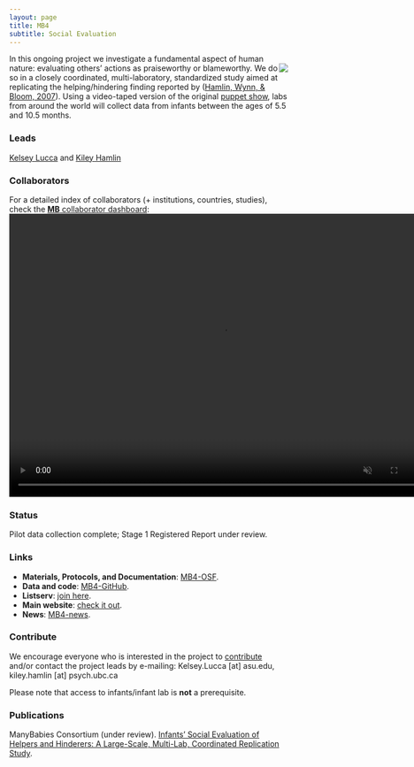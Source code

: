```yaml
---
layout: page
title: MB4
subtitle: Social Evaluation
---
```


<!--
To-do:
- replace image placeholders.
- add collaborators map.
- publication/news release?
- Short description of the study (justification, methods, results WITH images/plots)
-->

In this ongoing project we investigate a fundamental aspect of human nature: evaluating others’ actions as praiseworthy or blameworthy. <img style="float: right;" src="/assets/img/mb4_site_300px.png"> We do so in a closely coordinated, multi-laboratory, standardized study aimed at replicating the helping/hindering finding reported by ([Hamlin, Wynn, & Bloom, 2007](https://www.nature.com/articles/nature06288)). Using a video-taped version of the original [puppet show](https://www.youtube.com/watch?v=anCaGBsBOxM), labs from around the world will collect data from infants between the ages of 5.5 and 10.5 months.

### Leads
[Kelsey Lucca](https://isearch.asu.edu/profile/3521043) and [Kiley Hamlin](https://psych.ubc.ca/profile/kiley-hamlin/)

### Collaborators
For a detailed index of collaborators (+ institutions, countries, studies), check the [**MB** collaborator dashboard](https://rodrigodalben.shinyapps.io/shiny_mb_map/): <video muted autoplay="autoplay" loop="loop" width="768" height="512">
    <source src="/assets/img/dashboard_studies.mp4" type="video/mp4">  
    </video>

<!-- Flourish
<div class="flourish-embed flourish-map" data-src="visualisation/2520280" data-url="https://flo.uri.sh/visualisation/2520280/embed"><script src="https://public.flourish.studio/resources/embed.js"></script></div>
-->

### Status
Pilot data collection complete; Stage 1 Registered Report under review.

### Links
* **Materials, Protocols, and Documentation**: [MB4-OSF](https://osf.io/xe2pj/).
* **Data and code**: [MB4-GitHub](https://github.com/manybabies/mb4-analysis).
* **Listserv**: [join here](https://mailman.stanford.edu/mailman/listinfo/manybabies4).
* **Main website**: [check it out](https://sites.google.com/view/manybabies4/home).
* **News**: [MB4-news]({{site.baseurl}}/tags/#MB4).

### Contribute
We encourage everyone who is interested in the project to [contribute]({{site.baseurl}}/sign_up_log_in/) and/or contact the project leads by e-mailing: Kelsey.Lucca [at] asu.edu, kiley.hamlin [at] psych.ubc.ca

Please note that access to infants/infant lab is **not** a prerequisite.

### Publications
ManyBabies Consortium (under review). [Infants’ Social Evaluation of Helpers and Hinderers: A Large-Scale, Multi-Lab, Coordinated Replication Study](https://drive.google.com/file/d/1HC7v5RMrgpkuT7tHm2MChsX36EiLm5Vv/view).
